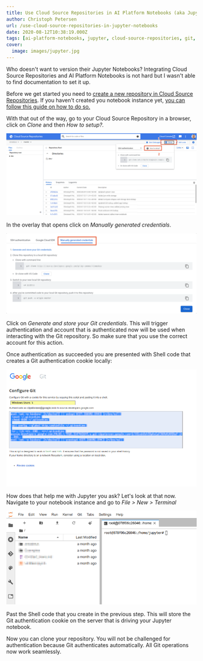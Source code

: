 ```yaml
---
title: Use Cloud Source Repositories in AI Platform Notebooks (aka Jupyter Notebooks)
author: Christoph Petersen
url: /use-cloud-source-repositories-in-jupyter-notebooks
date: 2020-08-12T10:38:19.000Z
tags: [ai-platform-notebooks, jupyter, cloud-source-repositories, git, authentication]
cover: 
  image: images/jupyter.jpg
---
```


Who doesn't want to version their Jupyter Notebooks? Integrating Cloud Source Repositories and AI Platform Notebooks is not hard but I wasn't able to find documentation to set it up.

Before we get started you need to [create a new repository in Cloud Source Repositories](https://cloud.google.com/source-repositories/docs/creating-an-empty-repository). If you haven't created you notebook instance yet, [you can follow this guide on how to do so.](https://cloud.google.com/ai-platform/notebooks/docs/create-new)

With that out of the way, go to your Cloud Source Repository in a browser, click on *Clone* and then *How to setup?.*

![Cloud Source Repository - Open clone authentication settings](images/csr_settings-2.png)

In the overlay that opens click on *Manually generated credentials*. 

![Cloud Source Repository - Authenticate with manually generated credentials](images/csr_creds.png)

Click on *Generate and store your Git credentials*. This will trigger authentication and account that is authenticated now will be used when interacting with the Git repository. So make sure that you use the correct account for this action.

Once authentication as succeeded you are presented with Shell code that creates a Git authentication cookie locally:

![Cloud Source Repositories - Shell code for storing authentication token](images/csr_git.png)

How does that help me with Jupyter you ask? Let's look at that now. Navigate to your notebook instance and go to *File > New > Terminal*

![AI Platform Notebooks - Terminal window](images/notebook_terminal.png)

Past the Shell code that you create in the previous step. This will store the Git authentication cookie on the server that is driving your Jupyter notebook.

Now you can clone your repository. You will not be challenged for authentication because Git authenticates automatically. All Git operations now work seamlessly.
